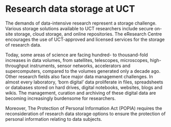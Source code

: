 # Research data storage at UCT

The demands of data-intensive research represent a storage challenge. Various storage solutions available to UCT researchers include secure on-site storage, cloud storage, and online repositories. The eResearch Centre encourages the use of UCT-approved and licensed services for the storage of research data. 

Today, some areas of science are facing hundred- to thousand-fold increases in data volumes, from satellites, telescopes, microscopes, high-throughput instruments, sensor networks, accelerators and supercomputers, compared to the volumes generated only a decade ago. Other research fields also face major data management challenges. In almost every laboratory, ‘born digital’ data proliferate in files, spreadsheets or databases stored on hard drives, digital notebooks, websites, blogs and wikis. The management, curation and archiving of these digital data are becoming increasingly burdensome for researchers.

Moreover, The Protection of Personal Information Act (POPIA) requires the reconsideration of research data storage options to ensure the protection of personal information relating to data subjects.